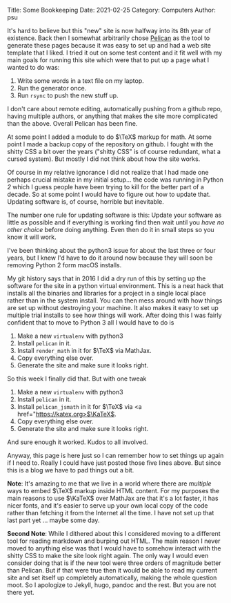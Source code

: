 Title: Some Bookkeeping
Date: 2021-02-25
Category: Computers
Author: psu

It's hard to believe but this "new" site is now halfway into its 8th year of existence. Back then I somewhat arbitrarily chose <a href="https://blog.getpelican.com">Pelican</a> as the tool to generate these pages because it was easy to set up and had a web site template that I liked. I tried it out on some test content and it fit well with my main goals for running this site which were that to put up a page what I wanted to do was:

1. Write some words in a text file on my laptop.
2. Run the generator once.
3. Run `rsync` to push the new stuff up.

I don't care about remote editing, automatically pushing from a github repo, having multiple authors, or anything that makes the site more complicated than the above. Overall Pelican has been fine.

At some point I added a module to do $\TeX$ markup for math. At some point I made a backup copy of the repository on github. I fought with the shitty CSS a bit over the years ("shitty CSS" is of course redundant, what a cursed system). But mostly I did not think about how the site works.

Of course in my relative ignorance I did not realize that I had made one perhaps crucial mistake in my initial setup... the code was running in Python *2* which I guess people have been trying to kill for the better part of a decade. So at some point I would have to figure out how to update that. Updating software is, of course, horrible but inevitable.

The number one rule for updating software is this: Update your software as little as possible and if everything is working find then wait until you _have no other choice_ before doing anything. Even then do it in small steps so you know it will work.

I've been thinking about the python3 issue for about the last three or four years, but I knew I'd have to do it around now because they will soon be removing Python 2 form macOS installs.

My git history says that in 2016 I did a dry run of this by setting up the software for the site in a python virtual environment. This is a neat hack that installs all the binaries and libraries for a project in a single local place rather than in the system install. You can then mess around with how things are set up without destroying your machine. It also makes it easy to set up multiple trial installs to see how things will work. After doing this I was fairly confident that to move to Python 3 all I would have to do is

1. Make a new `virtualenv` with python3
2. Install `pelican` in it.
3. Install `render_math` in it for $\TeX$ via MathJax.
4. Copy everything else over.
5. Generate the site and make sure it looks right.

So this week I finally did that. But with one tweak

1. Make a new `virtualenv` with python3
2. Install `pelican` in it.
3. Install `pelican_jsmath` in it for $\TeX$ via <a href="https://katex.org>$\KaTeX$</a>.
4. Copy everything else over.
5. Generate the site and make sure it looks right.

And sure enough it worked. Kudos to all involved.

Anyway, this page is here just so I can remember how to set things up again if I need to. Really I could have just posted those five lines above. But since this is a blog we have to pad things out a bit.

**Note**: It's amazing to me that we live in a world where there are *multiple* ways to embed $\TeX$ markup inside HTML content. For my purposes the main reasons to use $\KaTeX$ over MathJax are that it's a lot faster, it has nicer fonts, and it's easier to serve up your own local copy of the code rather than fetching it from the Internet all the time. I have not set up that last part yet ... maybe some day.

**Second Note**: While I dithered about this I considered moving to a different tool for reading markdown and burping out HTML. The main reason I never moved to anything else was that I would have to somehow interact with the shitty CSS to make the site look right again. The only way I would even consider doing that is if the new tool were three orders of magnitude better than Pelican. But if that were true then it would be able to read my current site and set itself up completely automatically, making the whole question moot. So I apologize to Jekyll, hugo, pandoc and the rest. But you are not there yet.
